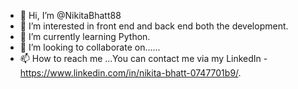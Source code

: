 - 👋 Hi, I’m @NikitaBhatt88
- 👀 I’m interested in front end and back end both the development.
- 🌱 I’m currently learning Python.
- 💞️ I’m looking to collaborate on......
- 📫 How to reach me ...You can contact me via my LinkedIn - https://www.linkedin.com/in/nikita-bhatt-0747701b9/.

<!---
NikitaBhatt88/NikitaBhatt88 is a ✨ special ✨ repository because its `README.md` (this file) appears on your GitHub profile.
You can click the Preview link to take a look at your changes.
--->
